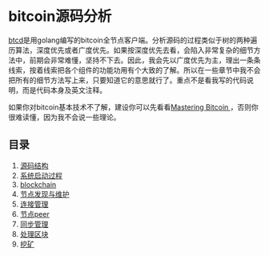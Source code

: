 
# bitcoin源码分析

[btcd][2]是用golang编写的bitcoin全节点客户端。分析源码的过程类似于树的两种遍历算法，深度优先或者广度优先。如果按深度优先去看，会陷入非常复杂的细节方法中，前期会非常难懂，坚持不下去。因此，我会先以广度优先为主，理出一条条线索，按着线索把各个组件的功能功用有个大致的了解。所以在一些章节中我不会把所有的细节方法写上来，只要知道它的意思就行了。重点不是看我写的代码说明，而是代码本身及英文注释。

如果你对bitcoin基本技术不了解，建设你可以先看看[Mastering Bitcoin
][1]，否则你很难读懂，因为我不会说一些理论。

## 目录

1. [源码结构](btcd_1.md)
2. [系统启动过程](btcd_2.md)
3. [blockchain](btcd_3.md)
4. [节点发现与维护](btcd_4.md)
5. [连接管理](btcd_5.md)
6. [节点peer](btcd_6.md)
7. [同步管理](btcd_7.md)
8. [处理区块](btcd_8.md)
9. [挖矿](btcd_9.md)

[1]:<https://github.com/bitcoinbook/bitcoinbook>
[2]:<https://github.com/btcsuite/btcd>